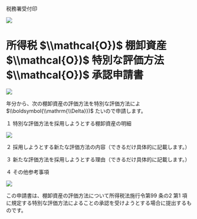 税務署受付印

![](https://www.nta.go.jp/tmp/1c4e94a5-3921-4209-b7b2-d0b26fa518d5/images/f0859f28f58b7862fbcf38fbbe7d2b0b7f7a0e3337a4277b207c4b65227c5ccf.jpg)

# 所得税 $\\mathcal{O})$ 棚卸資産 $\\mathcal{O})$ 特別な評価方法 $\\mathcal{O})$ 承認申請書

![](https://www.nta.go.jp/tmp/1c4e94a5-3921-4209-b7b2-d0b26fa518d5/images/ea71b8b70d31a9cac752368e2ad4210fe170c5f0656c9e0a8c5b9748af3abcb5.jpg)

年分から、次の棚卸資産の評価方法を特別な評価方法によ $\\boldsymbol{\\mathrm{\\Delta}})$ たいので申請します。

１ 特別な評価方法を採用しようとする棚卸資産の明細

![](https://www.nta.go.jp/tmp/1c4e94a5-3921-4209-b7b2-d0b26fa518d5/images/fd271fb850d2843df4362cea63d2949efa0c9f3dc867959767cb5f0ee8eda36c.jpg)

２ 採用しようとする新たな評価方法の内容（できるだけ具体的に記載します。）

３ 新たな評価方法を採用しようとする理由（できるだけ具体的に記載します。）

４ その他参考事項

![](https://www.nta.go.jp/tmp/1c4e94a5-3921-4209-b7b2-d0b26fa518d5/images/10cad08743d0d0a7caadd10b7b3479be8afcf0ccd19ebfca2ff3da116090abc9.jpg)

この申請書は、棚卸資産の評価方法について所得税法施行令第99 条の2 第1 項に規定する特別な評価方法によることの承認を受けようとする場合に提出するものです。